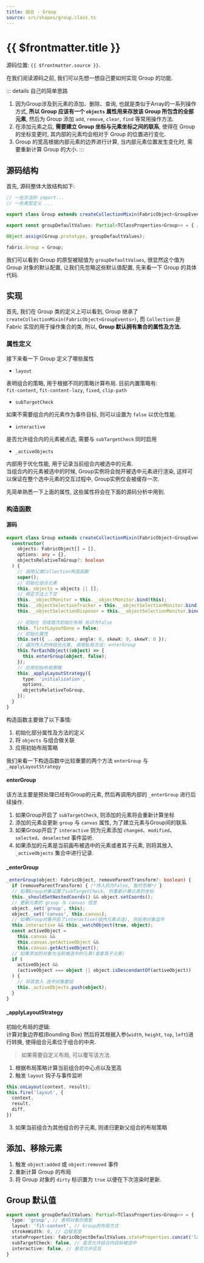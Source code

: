 ```yaml
---
title: 组合 - Group
source: src/shapes/group.class.ts
---
```


# {{ $frontmatter.title }} <Badge type="warning" text="wip"/>

源码位置: `{{ $frontmatter.source }}`.

在我们阅读源码之前, 我们可以先想一想自己要如何实现 Group 的功能.

::: details 自己的简单思路
1. 因为Group涉及到元素的添加、删除、查询, 也就是类似于Array的一系列操作方式, **所以 Group 应该有一个 `objects` 属性用来存放该 Group 所包含的全部元素**, 然后为 Group 添加 `add`, `remove`, `clear`, `find` 等常用操作方法.
2. 在添加元素之后, **需要建立 Group 坐标与元素坐标之间的联系**, 使得在 Group 的坐标变更时, 其内部的元素均会相对于 Group 的位置进行变化.
3. Group 的宽高根据内部元素的边界进行计算, 当内部元素位置发生变化时, 需要重新计算 Group 的大小.
:::

## 源码结构

首先, 源码整体大致结构如下:

```ts
// 一些方法的 import... 
// 一些类型定义 ...

export class Group extends createCollectionMixin(FabricObject<GroupEvents>) { /* ... */ }

export const groupDefaultValues: Partial<TClassProperties<Group>> = { /* ... */ }

Object.assign(Group.prototype, groupDefaultValues);

fabric.Group = Group;
```

我们可以看到 Group 的原型被赋值为 `groupDefaultValues`, 很显然这个值为 Group 对象的默认配置,
让我们先忽略这些默认值配置, 先来看一下 Group 的具体代码.

## 实现

首先, 我们在 Group 类的定义上可以看到, Group 继承了 `createCollectionMixin(FabricObject<GroupEvents>)`,
而 `Collection` 是 Fabric 实现的用于操作集合的类, 所以, **Group 默认拥有集合的属性及方法.**

### 属性定义

接下来看一下 Group 定义了哪些属性

+ `layout`

表明组合的策略, 用于根据不同的策略计算布局. 目前内置策略有:  
`fit-content`, `fit-content-lazy`, `fixed`, `clip-path`

+ `subTargetCheck`

如果不需要组合内的元素作为事件目标, 则可以设置为 `false` 以优化性能.

+ `interactive`

是否允许组合内的元素被点选, 需要与 `subTargetCheck` 同时启用

+ `_activeObjects`<Badge type="warning" text="protected"/>

内部用于优化性能, 用于记录当前组合内被选中的元素.  
当组合内的元素被选中的时候, Group实例将会抛开被选中元素进行渲染, 这样可以保证在整个选中元素的交互过程中, Group实例仅会被缓存一次.

先简单熟悉一下上面的属性, 这些属性将会在下面的源码分析中用到.

### 构造函数

#### 源码

```ts {22,25-29}
export class Group extends createCollectionMixin(FabricObject<GroupEvents>) {
  constructor(
    objects: FabricObject[] = [],
    options: any = {},
    objectsRelativeToGroup?: boolean
  ) {
    // 调用父类Collection构造函数
    super();
    // 初始化组合元素
    this._objects = objects || [];
    // 绑定方法上下文
    this.__objectMonitor = this.__objectMonitor.bind(this);
    this.__objectSelectionTracker = this.__objectSelectionMonitor.bind(this, true);
    this.__objectSelectionDisposer = this.__objectSelectionMonitor.bind(this, false);
    
    // 初始化 完成首次初始化布局 标识为false
    this._firstLayoutDone = false;
    // 初始化属性
    this.set({ ...options, angle: 0, skewX: 0, skewY: 0 });
    // 遍历传入的待组合元素, 调用私有方法: enterGroup
    this.forEachObject((object) => {
      this.enterGroup(object, false);
    });
    // 应用初始布局策略
    this._applyLayoutStrategy({
      type: 'initialization',
      options,
      objectsRelativeToGroup,
    });
  }
}
```

构造函数主要做了以下事情:
1. 初始化部分属性及方法的定义
2. 将 `objects` 与组合做关联
3. 应用初始布局策略

我们来看一下构造函数中比较重要的两个方法 `enterGroup` 与 `_applyLayoutStrategy`

#### enterGroup

该方法主要是预处理已经有Group的元素, 然后再调用内部的 `_enterGroup` 进行后续操作.

1. 如果Group开启了 `subTargetCheck`, 则添加的元素将会重新计算坐标
2. 添加的元素会更新 `group` 与 `canvas` 属性, 为了建立元素与Group间的联系
3. 如果Group开启了 `interactive` 则为元素添加 `changed`、`modified`、`selected`、`deselected` 事件监听.
4. 如果添加的元素是当前画布被选中的元素或者其子元素, 则将其放入 `_activeObjects` 集合中进行记录.

#### _enterGroup

```ts
_enterGroup(object: FabricObject, removeParentTransform?: boolean) {
  if (removeParentTransform) { /*传入的为false, 暂时忽略*/ }
  // 如果Group对象设置了subTargetCheck, 则重新计算元素的坐标
  this._shouldSetNestedCoords() && object.setCoords();
  // 更新元素的 group 与 canvas 信息
  object._set('group', this);
  object._set('canvas', this.canvas);
  // 如果Group对象开启了interactive(组内元素点选), 则启用对象监听
  this.interactive && this._watchObject(true, object);
  const activeObject =
    this.canvas &&
    this.canvas.getActiveObject &&
    this.canvas.getActiveObject();
  // 如果添加的对象为当前被选中的元素(或者其子元素)
  if (
    activeObject &&
    (activeObject === object || object.isDescendantOf(activeObject))
  ) {
    // 将其放入 选中对象数组
    this._activeObjects.push(object);
  }
}
```

#### _applyLayoutStrategy

初始化布局的逻辑:  
计算对象边界框(Bounding Box) 然后将其根据入参(`width`, `height`, `top`, `left`)进行转换, 使得组合元素位于组合的中央.

> 如果需要自定义布局, 可以覆写该方法.

1. 根据布局策略计算当前组合的中心点以及宽高
2. 触发 `layout` 钩子与事件监听

  ```ts
  this.onLayout(context, result);
  this.fire('layout', {
    context,
    result,
    diff,
  })
  ```

3. 如果当前组合为其他组合的子元素, 则递归更新父组合的布局策略


## 添加、移除元素

1. 触发 `object:added` 或 `object:removed` 事件
2. 重新计算 Group 的布局
3. 将 Group 对象的 `dirty` 标识置为 `true` 以便在下次渲染时更新.


## Group 默认值

```ts
export const groupDefaultValues: Partial<TClassProperties<Group>> = {
  type: 'group', // 表明对象的类型
  layout: 'fit-content', // Group的布局方式
  strokeWidth: 0, // 边框宽度
  stateProperties: fabricObjectDefaultValues.stateProperties.concat('layout'), // 状态属性
  subTargetCheck: false, // 是否允许组合内目标被选中
  interactive: false, // 是否允许交互
}
```

